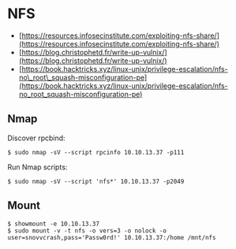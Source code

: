 # NFS

* [https://resources.infosecinstitute.com/exploiting-nfs-share/](https://resources.infosecinstitute.com/exploiting-nfs-share/)
* [https://blog.christophetd.fr/write-up-vulnix/](https://blog.christophetd.fr/write-up-vulnix/)
* [https://book.hacktricks.xyz/linux-unix/privilege-escalation/nfs-no\_root\_squash-misconfiguration-pe](https://book.hacktricks.xyz/linux-unix/privilege-escalation/nfs-no_root_squash-misconfiguration-pe)

## Nmap

Discover rpcbind:

```text
$ sudo nmap -sV --script rpcinfo 10.10.13.37 -p111
```

Run Nmap scripts:

```text
$ sudo nmap -sV --script 'nfs*' 10.10.13.37 -p2049
```

## Mount

```text
$ showmount -e 10.10.13.37
$ sudo mount -v -t nfs -o vers=3 -o nolock -o user=snovvcrash,pass='Passw0rd!' 10.10.13.37:/home /mnt/nfs
```

